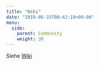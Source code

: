 ```yaml
---
title: "Wiki"
date: "2019-06-15T08:42:19+00:00"
menu:
  side:
    parent: Community
    weight: 30
---
```


Siehe [Wiki](https://www.fossgis.de/wiki/)
